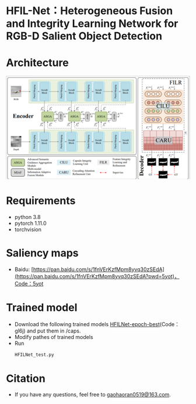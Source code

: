 # HFIL-Net：Heterogeneous Fusion and Integrity Learning Network for RGB-D Salient Object Detection
# Architecture
![](https://github.com/BojueGao/HFIL-Net/blob/master/overview2.0.png)
# Requirements
* python 3.8
* pytorch 1.11.0
* torchvision
# Saliency maps
* Baidu: [https://pan.baidu.com/s/1fnVErKzfMpm8yvq30zSEdA](https://pan.baidu.com/s/1fnVErKzfMpm8yvq30zSEdA?pwd=5yot)，Code：5yot
# Trained model
* Download the following trained models [HFILNet-epoch-best](https://pan.baidu.com/s/10L04GbovNMN-mH3c6lIG_w?pwd=g16j)(Code：gl6j) and put them in /caps.
* Modify pathes of trained models
* Run
  ```python
  HFILNet_test.py
  ```
# Citation
* If you have any questions, feel free to [gaohaoran0519@163.com](mailto:gaohaoran0519@163.com).
